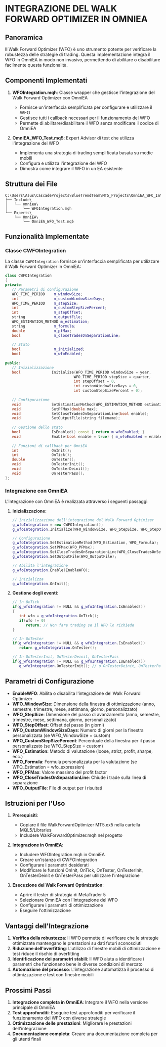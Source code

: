 # INTEGRAZIONE DEL WALK FORWARD OPTIMIZER IN OMNIEA

## Panoramica

Il Walk Forward Optimizer (WFO) è uno strumento potente per verificare la robustezza delle strategie di trading. Questa implementazione integra il WFO in OmniEA in modo non invasivo, permettendo di abilitare o disabilitare facilmente questa funzionalità.

## Componenti Implementati

1. **WFOIntegration.mqh**: Classe wrapper che gestisce l'integrazione del Walk Forward Optimizer con OmniEA
   - Fornisce un'interfaccia semplificata per configurare e utilizzare il WFO
   - Gestisce tutti i callback necessari per il funzionamento del WFO
   - Permette di abilitare/disabilitare il WFO senza modificare il codice di OmniEA

2. **OmniEA_WFO_Test.mq5**: Expert Advisor di test che utilizza l'integrazione del WFO
   - Implementa una strategia di trading semplificata basata su medie mobili
   - Configura e utilizza l'integrazione del WFO
   - Dimostra come integrare il WFO in un EA esistente

## Struttura dei File

```
C:\Users\Asus\CascadeProjects\BlueTrendTeam\MT5_Projects\OmniEA_WFO_Integration\
├── Include\
│   └── omniea\
│       └── WFOIntegration.mqh
└── Experts\
    └── OmniEA\
        └── OmniEA_WFO_Test.mq5
```

## Funzionalità Implementate

### Classe CWFOIntegration

La classe `CWFOIntegration` fornisce un'interfaccia semplificata per utilizzare il Walk Forward Optimizer in OmniEA:

```cpp
class CWFOIntegration
{
private:
   // Parametri di configurazione
   WFO_TIME_PERIOD    m_windowSize;
   int                m_customWindowSizeDays;
   WFO_TIME_PERIOD    m_stepSize;
   int                m_customStepSizePercent;
   int                m_stepOffset;
   string             m_outputFile;
   WFO_ESTIMATION_METHOD m_estimation;
   string             m_formula;
   double             m_pfMax;
   bool               m_closeTradesOnSeparationLine;
   
   // Stato
   bool               m_initialized;
   bool               m_wfoEnabled;
   
public:
   // Inizializzazione
   bool              Initialize(WFO_TIME_PERIOD windowSize = year, 
                               WFO_TIME_PERIOD stepSize = quarter,
                               int stepOffset = 0,
                               int customWindowSizeDays = 0,
                               int customStepSizePercent = 0);
   
   // Configurazione
   void              SetEstimationMethod(WFO_ESTIMATION_METHOD estimation, string formula = "");
   void              SetPFMax(double max);
   void              SetCloseTradesOnSeparationLine(bool enable);
   void              SetOutputFile(string filename);
   
   // Gestione dello stato
   bool              IsEnabled() const { return m_wfoEnabled; }
   void              Enable(bool enable = true) { m_wfoEnabled = enable; }
   
   // Funzioni di callback per OmniEA
   int               OnInit();
   int               OnTick();
   double            OnTester();
   void              OnTesterInit();
   void              OnTesterDeinit();
   void              OnTesterPass();
};
```

### Integrazione con OmniEA

L'integrazione con OmniEA è realizzata attraverso i seguenti passaggi:

1. **Inizializzazione**:
   ```cpp
   // Inizializzazione dell'integrazione del Walk Forward Optimizer
   g_wfoIntegration = new CWFOIntegration();
   g_wfoIntegration.Initialize(WFO_WindowSize, WFO_StepSize, WFO_StepOffset, WFO_CustomWindowSizeDays, WFO_CustomStepSizePercent);
   
   // Configurazione
   g_wfoIntegration.SetEstimationMethod(WFO_Estimation, WFO_Formula);
   g_wfoIntegration.SetPFMax(WFO_PFMax);
   g_wfoIntegration.SetCloseTradesOnSeparationLine(WFO_CloseTradesOnSeparationLine);
   g_wfoIntegration.SetOutputFile(WFO_OutputFile);
   
   // Abilita l'integrazione
   g_wfoIntegration.Enable(EnableWFO);
   
   // Inizializza
   g_wfoIntegration.OnInit();
   ```

2. **Gestione degli eventi**:
   ```cpp
   // In OnTick
   if(g_wfoIntegration != NULL && g_wfoIntegration.IsEnabled())
   {
      int wfo = g_wfoIntegration.OnTick();
      if(wfo != 0)
         return; // Non fare trading se il WFO lo richiede
   }
   
   // In OnTester
   if(g_wfoIntegration != NULL && g_wfoIntegration.IsEnabled())
      return g_wfoIntegration.OnTester();
   
   // In OnTesterInit, OnTesterDeinit, OnTesterPass
   if(g_wfoIntegration != NULL && g_wfoIntegration.IsEnabled())
      g_wfoIntegration.OnTesterInit(); // o OnTesterDeinit, OnTesterPass
   ```

## Parametri di Configurazione

- **EnableWFO**: Abilita o disabilita l'integrazione del Walk Forward Optimizer
- **WFO_WindowSize**: Dimensione della finestra di ottimizzazione (anno, semestre, trimestre, mese, settimana, giorno, personalizzato)
- **WFO_StepSize**: Dimensione del passo di avanzamento (anno, semestre, trimestre, mese, settimana, giorno, personalizzato)
- **WFO_StepOffset**: Offset del passo (in giorni)
- **WFO_CustomWindowSizeDays**: Numero di giorni per la finestra personalizzata (se WFO_WindowSize = custom)
- **WFO_CustomStepSizePercent**: Percentuale della finestra per il passo personalizzato (se WFO_StepSize = custom)
- **WFO_Estimation**: Metodo di valutazione (loose, strict, profit, sharpe, ecc.)
- **WFO_Formula**: Formula personalizzata per la valutazione (se WFO_Estimation = wfo_expression)
- **WFO_PFMax**: Valore massimo del profit factor
- **WFO_CloseTradesOnSeparationLine**: Chiude i trade sulla linea di separazione
- **WFO_OutputFile**: File di output per i risultati

## Istruzioni per l'Uso

1. **Prerequisiti**:
   - Copiare il file WalkForwardOptimizer MT5.ex5 nella cartella MQL5/Libraries
   - Includere WalkForwardOptimizer.mqh nel progetto

2. **Integrazione in OmniEA**:
   - Includere WFOIntegration.mqh in OmniEA
   - Creare un'istanza di CWFOIntegration
   - Configurare i parametri desiderati
   - Modificare le funzioni OnInit, OnTick, OnTester, OnTesterInit, OnTesterDeinit e OnTesterPass per utilizzare l'integrazione

3. **Esecuzione del Walk Forward Optimization**:
   - Aprire il tester di strategia di MetaTrader 5
   - Selezionare OmniEA con l'integrazione del WFO
   - Configurare i parametri di ottimizzazione
   - Eseguire l'ottimizzazione

## Vantaggi dell'Integrazione

1. **Verifica della robustezza**: Il WFO permette di verificare che le strategie ottimizzate mantengano le prestazioni su dati futuri sconosciuti
2. **Riduzione dell'overfitting**: L'utilizzo di finestre mobili di ottimizzazione e test riduce il rischio di overfitting
3. **Identificazione dei parametri stabili**: Il WFO aiuta a identificare i parametri che funzionano bene in diverse condizioni di mercato
4. **Automazione del processo**: L'integrazione automatizza il processo di ottimizzazione e test con finestre mobili

## Prossimi Passi

1. **Integrazione completa in OmniEA**: Integrare il WFO nella versione principale di OmniEA
2. **Test approfonditi**: Eseguire test approfonditi per verificare il funzionamento del WFO con diverse strategie
3. **Ottimizzazione delle prestazioni**: Migliorare le prestazioni dell'integrazione
4. **Documentazione completa**: Creare una documentazione completa per gli utenti finali
